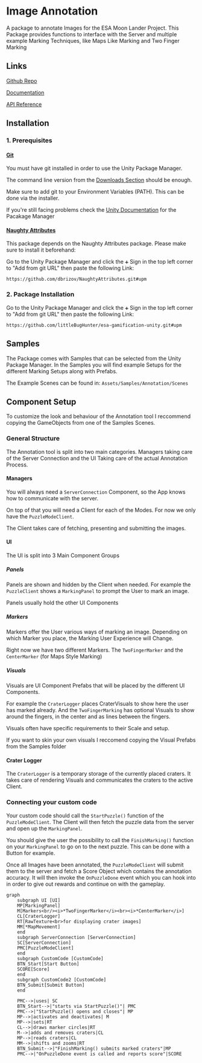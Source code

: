# Image Annotation

A package to annotate Images for the ESA Moon Lander Project. This Package provides functions to interface with the Server and multiple example Marking Techniques, like Maps Like Marking and Two Finger Marking

## Links

[Github Repo](https://github.com/littleBugHunter/esa-gamification-unity)

[Documentation](https://littlebughunter.github.io/esa-gamification-unity/)

[API Reference](https://littlebughunter.github.io/esa-gamification-unity/api)

## Installation

### 1. Prerequisites

#### [Git](https://git-scm.com/)

You must have git installed in order to use the Unity Package Manager.

The command line version from the [Downloads Section](https://git-scm.com/downloads) should be enough.

Make sure to add git to your Environment Variables (PATH). This can be done via the installer.

If you're still facing problems check the [Unity Documentation](https://docs.unity3d.com/Manual/upm-git.html) for the Pacakage Manager

#### [Naughty Attributes](https://github.com/dbrizov/NaughtyAttributes)

This package depends on the Naughty Attributes package. Please make sure to install it beforehand:

Go to the Unity Package Manager and click the `➕` Sign in the top left corner to "Add from git URL" then paste the following Link:

`https://github.com/dbrizov/NaughtyAttributes.git#upm`

### 2. Package Installation

Go to the Unity Package Manager and click the `➕` Sign in the top left corner to "Add from git URL" then paste the following Link:

`https://github.com/littleBugHunter/esa-gamification-unity.git#upm`

## Samples

The Package comes with Samples that can be selected from the Unity Package Manager. In the Samples you will find example Setups for the different Marking Setups along with Prefabs.

The Example Scenes can be found in: `Assets/Samples/Annotation/Scenes`

## Component Setup

To customize the look and behaviour of the Annotation tool I reccommend copying the GameObjects from one of the Samples Scenes.

### General Structure

The Annotation tool is split into two main categories. Managers taking care of the Server Connection and the UI Taking care of the actual Annotation Process.

#### Managers

You will always need a `ServerConnection` Component, so the App knows how to communicate with the server.

On top of that you will need a Client for each of the Modes. For now we only have the `PuzzleModeClient`.

The Client takes care of fetching, presenting and submitting the images.

#### UI

The UI is split into 3 Main Component Groups

##### Panels

Panels are shown and hidden by the Client when needed. For example the `PuzzleClient` shows a `MarkingPanel` to prompt the User to mark an image.

Panels usually hold the other UI Components

##### Markers

Markers offer the User various ways of marking an image. Depending on which Marker you place, the Marking User Experience will Change.

Right now we have two different Markers. The `TwoFingerMarker` and the `CenterMarker` (for Maps Style Marking)

##### Visuals

Visuals are UI Component Prefabs that will be placed by the different UI Components.

For example the `CraterLogger` places CraterVisuals to show here the user has marked already. And the `TwoFingerMarking` has optional Visuals to show around the fingers, in the center and as lines between the fingers.

Visuals often have specific requirements to their Scale and setup.

If you want to skin your own visuals I reccomend copying the Visual Prefabs from the Samples folder

#### Crater Logger

The `CraterLogger` is a temporary storage of the currently placed craters. It takes care of rendering Visuals and communicates the craters to the active Client.

### Connecting your custom code

Your custom code should call the `StartPuzzle()` function of the `PuzzleModeClient`. The Client will then fetch the puzzle data from the server and open up the `MarkingPanel`.

You should give the user the possibility to call the `FinishMarking()` function on your `MarkingPanel` to go on to the next puzzle. This can be done with a Button for example.

Once all Images have been annotated, the `PuzzleModeClient` will submit them to the server and fetch a Score Object which contains the annotation accuracy. It will then invoke the `OnPuzzleDone` event which you can hook into in order to give out rewards and continue on with the gameplay.

```mermaid
graph
    subgraph UI [UI]
    MP[MarkingPanel]
    M[Markers<br/><i>*TwoFingerMarker</i><br><i>*CenterMarker</i>]
    CL[CraterLogger]
    RT[RawTexture<br>for displaying crater images]
    MM[*MapMovement]
    end
    subgraph ServerConnection [ServerConnection]
    SC[ServerConnection]
    PMC[PuzzleModeClient]
    end
    subgraph CustomCode [CustomCode]
    BTN_Start[Start Button]
    SCORE[Score]
    end
    subgraph CustomCode2 [CustomCode]
    BTN_Submit[Submit Button]
    end
    
    PMC-->|uses| SC
    BTN_Start-->|"starts via StartPuzzle()"| PMC
    PMC-->|"StartPuzzle() opens and closes"| MP
    MP-->|activates and deactivates| M
    MP-->|sets|RT
    CL-->|draws marker circles|RT
    M-->|adds and removes craters|CL
    MP-->|reads craters|CL
    MM-->|shifts and zooms|RT
    BTN_Submit-->|"FinishMarking() submits marked craters"|MP
    PMC-->|"OnPuzzleDone event is called and reports score"|SCORE
```